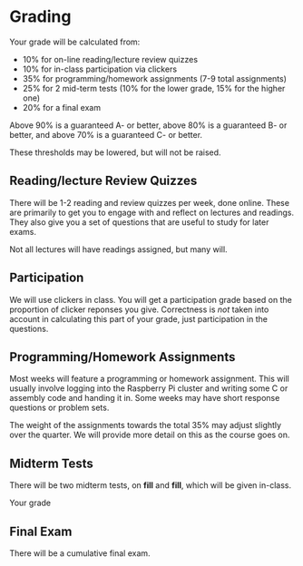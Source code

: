 # Grading

Your grade will be calculated from:

- 10% for on-line reading/lecture review quizzes
- 10% for in-class participation via clickers
- 35% for programming/homework assignments (7-9 total assignments)
- 25% for 2 mid-term tests (10% for the lower grade, 15% for the higher one)
- 20% for a final exam

Above 90% is a guaranteed A- or better, above 80% is a guaranteed B- or better, and above 70% is a guaranteed C- or better.

These thresholds may be lowered, but will not be raised.


## Reading/lecture Review Quizzes

There will be 1-2 reading and review quizzes per week, done online. These are primarily to get you to engage with and reflect on lectures and readings. They also give you a set of questions that are useful to study for later exams.

Not all lectures will have readings assigned, but many will.

## Participation

We will use clickers in class. You will get a participation grade based on the proportion of clicker reponses you give. Correctness is _not_ taken into account in calculating this part of your grade, just participation in the questions.

## Programming/Homework Assignments

Most weeks will feature a programming or homework assignment. This will usually involve logging into the Raspberry Pi cluster and writing some C or assembly code and handing it in. Some weeks may have short response questions or problem sets.

The weight of the assignments towards the total 35% may adjust slightly over the quarter. We will provide more detail on this as the course goes on.

## Midterm Tests

There will be two midterm tests, on **fill** and **fill**, which will be given in-class.

Your grade 

## Final Exam

There will be a cumulative final exam.

